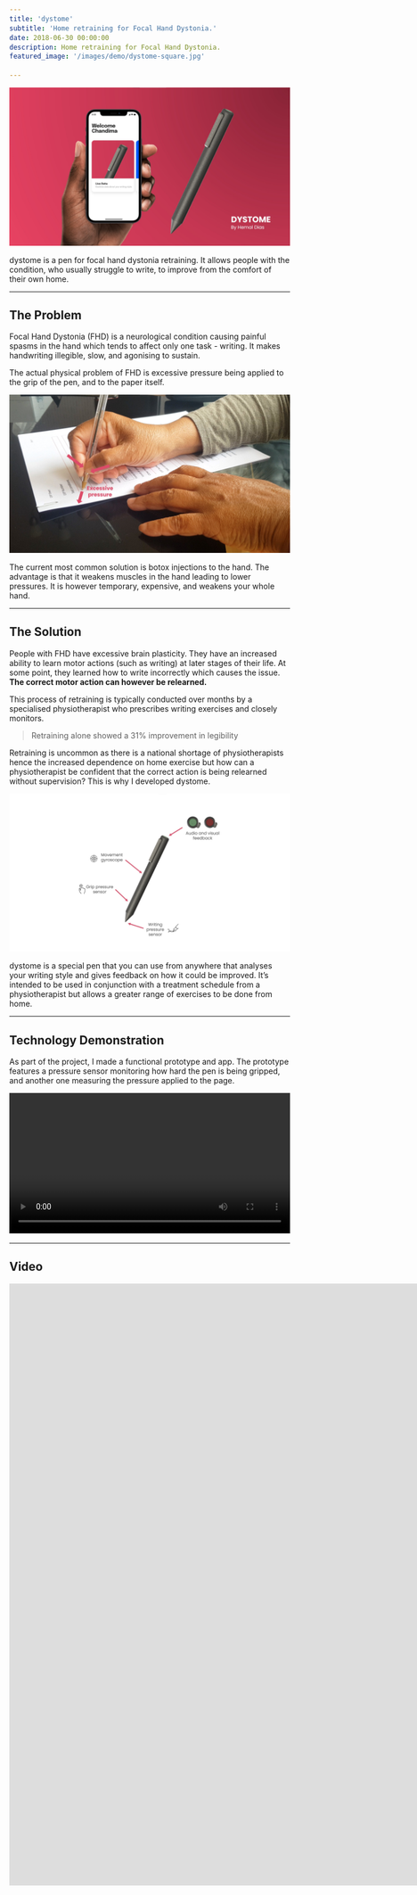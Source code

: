```yaml
---
title: 'dystome'
subtitle: 'Home retraining for Focal Hand Dystonia.'
date: 2018-06-30 00:00:00
description: Home retraining for Focal Hand Dystonia.
featured_image: '/images/demo/dystome-square.jpg'

---
```


![](\images\dystome\header.jpg)

dystome is a pen for focal hand dystonia retraining. It allows people with the condition, who usually struggle to write, to improve from the comfort of their own home. 

---

## The Problem

Focal Hand Dystonia (FHD) is a neurological condition causing painful spasms in the hand which tends to affect only one task - writing. It makes handwriting illegible, slow, and agonising to sustain.

The actual physical problem of FHD is excessive pressure being applied to the grip of the pen, and to the paper itself. 

![](/images/dystome/pressure.jpg)

The current most common solution is botox injections to the hand. The advantage is that it weakens muscles in the hand leading to lower pressures. It is however temporary, expensive, and weakens your whole hand. 

---

## The Solution

People with FHD have excessive brain plasticity. They have an increased ability to learn motor actions (such as writing) at later stages of their life. At some point, they learned how to write incorrectly which causes the issue. **The correct motor action can however be relearned.**

This process of retraining is typically conducted over months by a specialised physiotherapist who prescribes writing exercises and closely monitors. 

> Retraining alone showed a 31% improvement in legibility

Retraining is uncommon as there is a national shortage of physiotherapists hence the increased dependence on home exercise but how can a physiotherapist be confident that the correct action is being relearned without supervision? This is why I developed dystome.

![](/images/dystome/diagram.jpg)

dystome is a special pen that you can use from anywhere that analyses your writing style and gives feedback on how it could be improved. It’s intended to be used in conjunction with a treatment schedule from a physiotherapist but allows a
greater range of exercises to be done from home.

---

## Technology Demonstration

As part of the project, I made a functional prototype and app. The prototype features a pressure sensor monitoring how hard the pen is being gripped, and another one measuring the pressure applied to the page. 

<div>
<video autoplay="autoplay" loop="loop" width="100%">
  <source src="/images/dystome/prototype.mp4" type="video/mp4">
</video>
</div>

---

## Video

<iframe src="https://player.vimeo.com/video/678691993?h=941493db6f&amp;badge=0&amp;autopause=0&amp;player_id=0&amp;app_id=58479" width="1920" height="1080" frameborder="0" allow="autoplay; fullscreen; picture-in-picture" allowfullscreen title="dystome - Home retraining for Focal Hand Dystonia."></iframe>